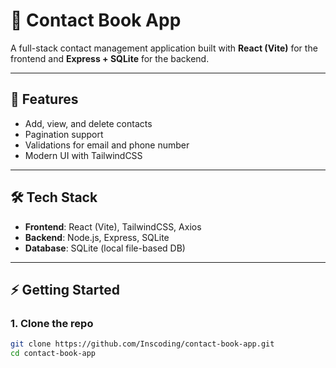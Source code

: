 # 📒 Contact Book App

A full-stack contact management application built with **React (Vite)** for the frontend and **Express + SQLite** for the backend.

---

## 🚀 Features
- Add, view, and delete contacts
- Pagination support
- Validations for email and phone number
- Modern UI with TailwindCSS

---

## 🛠️ Tech Stack
- **Frontend**: React (Vite), TailwindCSS, Axios
- **Backend**: Node.js, Express, SQLite
- **Database**: SQLite (local file-based DB)

---

## ⚡ Getting Started

### 1. Clone the repo
```bash
git clone https://github.com/Inscoding/contact-book-app.git
cd contact-book-app
